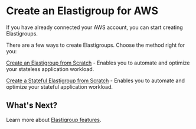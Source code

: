 # Create an Elastigroup for AWS

If you have already connected your AWS account, you can start creating Elastigroups.

There are a few ways to create Elastigroups. Choose the method right for you:

[Create an Elastigroup from Scratch](elastigroup/tutorials/elastigroup-tasks/create-an-elastigroup-from-scratch) -
Enables you to automate and optimize your stateless application workload.

[Create a Stateful Elastigroup from Scratch](elastigroup/tutorials/elastigroup-tasks/create-a-stateful-elastigroup-from-scratch) -
Enables you to automate and optimize your stateful application workload.

## What's Next?

Learn more about [Elastigroup features](elastigroup/features/).
